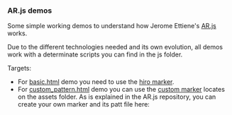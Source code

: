### AR.js demos

Some simple working demos to understand how Jerome Ettiene's [AR.js](https://github.com/jeromeetienne/AR.js) works.

Due to the different technologies needed and its own evolution, all demos work with a determinate scripts you can find in the js folder.

Targets:
- For [basic.html](https://mangasmartin.github.io/ARjs_demos/basic.html) demo you need to use the [hiro marker](https://jeromeetienne.github.io/AR.js/data/images/HIRO.jpg).
- For [custom_pattern.html](https://mangasmartin.github.io/ARjs_demos/custom_pattern.html) demo you can use the [custom marker](assets/custom.png) locates on the assets folder. As is explained in the AR.js repository, you can create your own marker and its patt file here: [](https://jeromeetienne.github.io/AR.js/three.js/examples/marker-training/examples/generator.html)
